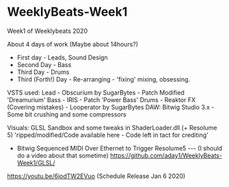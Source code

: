 # WeeklyBeats-Week1
Week1 of Weeklybeats 2020

About 4 days of work (Maybe about 14hours?)
- First day - Leads, Sound Design
- Second Day - Bass
- Third Day - Drums
- Third (Forth!) Day - Re-arranging - 'fixing' mixing, obsessing.


VSTS used:
Lead - Obscurium by SugarBytes - Patch Modified 'Dreamurium'
Bass - IRIS - Patch 'Power Bass'
Drums - Reaktor
FX (Covering mistakes) - Looperator by SugarBytes
DAW: Bitwig Studio 3.x - Some bit crushing and some compressors

Visuals:
GLSL Sandbox and some tweaks in ShaderLoader.dll (+ Resolume 5)
'ripped/modified/Code available here - Code left in tact for crediting'
- Bitwig Sequenced MIDI Over Ethernet to Trigger Resolume5 --- (I should do a video about that sometime)
https://github.com/aday1/WeeklyBeats-Week1/GLSL/


https://youtu.be/6jodTW2EVuo (Schedule Release Jan 6 2020)
